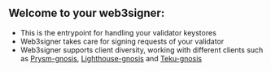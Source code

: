 ## Welcome to your web3signer:

- This is the entrypoint for handling your validator keystores
- Web3signer takes care for signing requests of your validator
- Web3signer supports client diversity, working with different clients such as [Prysm-gnosis](http://my.dappnode/#/installer/gnosis-beacon-chain-prysm.dnp.dappnode.eth), [Lighthouse-gnosis](http://my.dappnode/#/installer/lighthouse-gnosis.dnp.dappnode.eth) and [Teku-gnosis](http://my.dappnode/#/installer/teku-gnosis.dnp.dappnode.eth)
